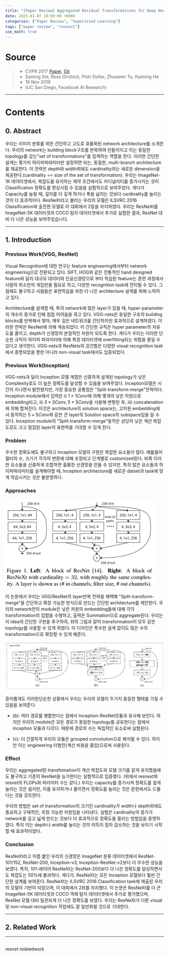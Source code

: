 ```yaml
---
title: "[Paper Review] Aggregated Residual Transformations for Deep Neural Networks"
date: 2025-01-07 10:00:00 +0900
categories: ["Paper Review", "Supervised Learning"]
tags: ["paper review", "resnext"]
use_math: true
---
```


# Source

> - CVPR 2017 [Paper](https://arxiv.org/pdf/1611.05431), [Git](https://github.com/facebookresearch/ResNeXt)<br>
> - Saining Xie, Ross Girshick, Piotr Dollar, Zhuowen Tu, Kaiming He
> - 16 Nov 2016<br>
> - (UC San Diego, Facebook AI Research)

---
# Contents
## 0. Abstract

우리는 이미지 분류를 위한 간단하고 고도로 효율화된 network architecture를 소개한다. 우리의 network는 building block구조를 반복하여 만들어지고 이는 동일한 topology를 갖는"set of transformations"를 집계하는 역할을 한다. 이러한 간단한 설계는 몇가지 하이퍼파라미터만 설정하면 되는, 동질한, multi-branch architecture를 제공한다. 이 전략은 depth와 width외에도 cardinality라는 새로운 dimension을 제공한다.(cardinality == size of the set of transformation). 우리는 ImageNet-1K 데이터셋에서, 복잡도를 유지하는 제약 조건에서도 카디널리티를 증가시키는 것이 Classification 정확도를 향상시킬 수 있음을 실험적으로 보여주었다. 게다가 Capacity를 늘릴 때, 깊이를 더 깊게 하거나 폭을 넓히는 것보다 cardinality를 늘리는 것이 더 효과적이다. ResNeXt라고 불리는 우리의 모델은 ILSVRC 2016 Classification에 출전한 모델로 이 대회에서 2등을 차지하였다. 우리는 ResNeXt를 ImageNet-5K 데이터셋과 COCO 탐지 데이터셋에서 추가로 실험한 결과, ResNet 대비 더 나은 성능을 보여주었습니다.

---
## 1. Introduction

### Previous Work(VGG, ResNet)

Visual Recognition에 대한 연구는 feature engineering에서부터 network engineering으로 전환되고 있다. SIFT, HOG와 같은 전통적인 hand designed feature와 달리 대규모 데이터와 인공신경망으로 부터 학습된 feature는 훈련 과정에서 사람의 최소한의 개입만을 필요로 하고, 다양한 recognition task에 전이될 수 있다. 그럼에도 불구하고 사람들은 표현학습을 위한 더 나은 architecture 설계를 위해 노력하고 있다.

Architecture를 설계할 때, 특히 network에 많은 layer가 있을 때, hyper-parameter의 개수의 증가로 인해 점점 어려움을 겪고 있다. VGG-nets은 동일한 구조의 building blocks를 반복해서 쌓아, 매우 깊은 네트워크를 간단하지만 효과적으로 설계하였다. 이러한 전략은 ResNet에 의해 계승되었다. 이 간단한 규칙은 hyper parameter의 자유도를 줄이고, depth가 신경망의 본질적인 차원이 되도록 한다. 게다가 우리는 이러한 단순한 규칙이 하이퍼 파라미터에 의해 특정 데이터셋에 overfitting되는 위험을 줄일 수 있다고 생각한다. VGG-nets과 ResNets의 강건함은 다양한 visual recognition task에서 증명되었을 뿐만 아니라 non-visual task에서도 입증되었다.

### Previous Work(Inception)

VGG-nets과 달리 Inception 모델 계열은 신중하게 설계된 topology가 낮은 Complexity로도 더 높은 정확도를 달성할 수 있음을 보여주었다. Inception모델은 시간이 지나면서 발전했지만, 가장 중요한 공통점은 "Split-transform-merge"전략이다. Inception module에서 입력은 ⅰ) $1 \times 1 Conv$에 의해 몇개의 낮은 차원으로 embedding되고, ⅱ) $3 \times 3 Conv, 5 \times 5 Conv$을 사용해 변형된 후, ⅲ) concatenation에 의해 합쳐진다. 이것은 architecture의 solution space는, 고차원 embedding에서 동작하는 $5 \times 5 Conv$와 같은 큰 layer의 Solution space의 subspace임을 알 수 있다. Inception module의 "Split-transform-merge"동작은 상당히 낮은 계산 복잡도로도 크고 밀집된 layer의 표현력을 기대할 수 있게 한다.

### Problem

우수한 정확도에도 불구하고 Inception 모델의 구현은 복잡한 요소들이 많다. 예를들어 필터의 수, 크기가 각각의 변환에 대해 조정되고 단계별로 customized된다. 비록 이러한 요소들을 신중하게 조합하면 훌륭한 신경망을 만들 수 있지만, 특히 많은 요소들과 하이퍼파라미터를 설계해야할 때, Inception architecture를 새로운 datset과 task에 맞게 학습시키는 것은 불분명하다.

### Approaches

![alt text](/assets/img/post/paper_review/resnext.png)

이 논문에서 우리는 VGG/ResNet의 layer반복 전략을 채택해 "Split-transform-merge"을 간단하고 확장 가능한 방식으로 만드는 간단한 architecture를 제안한다. 우리의 network안의 module은 낮은 차원의 embedding들에 대해 각각 transformation의 집합을 수행하고, 출력은 Summation으로 aggregate된다. 우리는 이 idea의 간단한 구현을 추구하여, 위의 그림과 같이 transformation이 모두 같은 topology를 사용할 수 있게 하였다. 이 디자인은 특수한 설계 없이도 많은 수의 transformation으로 확장할 수 있게 해준다.

![alt text](/assets/img/post/paper_review/resnext_reshape.png)

흥미롭게도 이러한단순한 상황에서 우리는 우리의 모델이 두가지 동등한 형태를 가질 수 있음을 보여준다.
- (b): 여러 경로를 병합한다는 점에서 Inception-ResNet모듈과 유사해 보인다. 하지만 우리의 module은 모든 경로가 동일한 topology를 공유한다는 점에서 inception 모듈과 다르다. 때문에 경로의 수는 독립적인 요소로써 실험된다.

- (c): 더 간결하게 우리의 모듈은 grouped convolution으로 해석될 수 있다. 하지만 이는 engineering 타협안(계산 비용을 줄임)으로써 사용된다.

### Effect

우리는 aggregated된 transfomation이 계산 복잡도와 모델 크기를 같게 유지했음에도 불구하고 기존의 ResNet을 능가한다는 실험적으로 입증했다. (위에서 resnext와 resnet의 FLOPs와 파라미터 수는 같다.) 우리는 capacity를 증가시켜 정확도를 쉽게 늘리는 것은 쉽지만, 이를 유지하거나 줄이면서 정확도를 늘리는 것은 문헌에서도 드물다는 것을 강조한다.

우리의 방법은 set of transformation의 크기인 cardinality가 width나 depth외에도 중요하고 구체적인, 측정 가능한 차원임을 나타낸다. 실험은 cardinality의 증가가 network를 깊고 넓게 만드는 것보다 더 효과적으로 정확도를 올리는 방법임을 증명하였다. 특히 이는 depth나 width를 늘리는 것의 이득이 점차 감소하는 것을 보이기 시작할 때 효과적이였다. 

### Conclusion

ResNeXt라고 이름 붙인 우리의 신경망은 ImageNet 분류 데이터셋에서 ResNet-101/152, ResNet-200, Inception-v3, Inception-ResNet-v2보다 더 우수한 성능을 보였다. 특히, 101-레이어 ResNeXt는 ResNet-200보다 더 나은 정확도를 달성하면서도 복잡도는 50%에 불과하다. 게다가, ResNeXt는 모든 Inception 모델보다 훨씬 간단한 설계를 보여준다. ResNeXt는 ILSVRC 2016 Classification task에 제출된 우리의 모델의 기반이 되었으며, 이 대회에서 2위를 차지했다. 이 논문은 ResNeXt를 더 큰 ImageNet-5K 데이터셋과 COCO 객체 탐지 데이터셋에서 추가로 평가했으며, ResNet 모델 대비 일관되게 더 나은 정확도를 보였다. 우리는 ResNeXt가 다른 visual 및 non-visual recognition 작업에도 잘 일반화될 것으로 기대한다.

---
## 2. Related Work

---
## 
resnet relatedwork